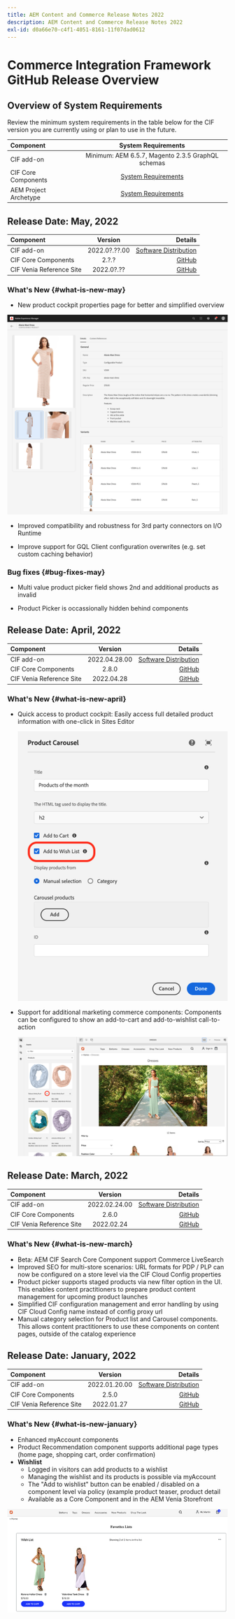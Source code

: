 ```yaml
---
title: AEM Content and Commerce Release Notes 2022
description: AEM Content and Commerce Release Notes 2022
exl-id: d0a66e70-c4f1-4051-8161-11f07dad0612
---
```

# Commerce Integration Framework GitHub Release Overview

## Overview of System Requirements

Review the minimum system requirements in the table below for the CIF version you are currently using or plan to use in the future.

|Component| System Requirements|
|:-------|:-----:|
|CIF add-on |Minimum: AEM 6.5.7, Magento 2.3.5 GraphQL schemas|
|CIF Core Components |[System Requirements](https://github.com/adobe/aem-core-cif-components/blob/master/VERSIONS.md)|
|AEM Project Archetype |[System Requirements](https://github.com/adobe/aem-project-archetype/blob/master/VERSIONS.md)|

## Release Date: May, 2022

|Component| Version| Details|
|:-------|:-----:|---------------------:|
|CIF add-on | 2022.0?.??.00|[Software Distribution](https://experience.adobe.com/#/downloads/content/software-distribution/en/aem.html?package=%2Fcontent%2Fsoftware-distribution%2Fen%2Fdetails.html%2Fcontent%2Fdam%2Faem%2Fpublic%2Faem-commerce-addon-65-2022.0?.??.00.zip)|
|CIF Core Components |2.?.?|[GitHub](https://github.com/adobe/aem-core-cif-components/releases/tag/core-cif-components-reactor-?.?.0)|
|CIF Venia Reference Site| 2022.0?.??|[GitHub](https://github.com/adobe/aem-cif-guides-venia/releases/tag/venia-2022.0?.??)|

### What's New {#what-is-new-may}

* New product cockpit properties page for better and simplified overview

 ![product cockpit properties overview](/help/assets/CIF/product_cockpit_properties_overview.png)

* Improved compatibility and robustness for 3rd party connectors on I/O Runtime

* Improve support for GQL Client configuration overwrites (e.g. set custom caching behavior)

### Bug fixes {#bug-fixes-may}

* Multi value product picker field shows 2nd and additional products as invalid

* Product Picker is occassionally hidden behind components

## Release Date: April, 2022

|Component| Version| Details|
|:-------|:-----:|---------------------:|
|CIF add-on | 2022.04.28.00|[Software Distribution](https://experience.adobe.com/#/downloads/content/software-distribution/en/aem.html?package=%2Fcontent%2Fsoftware-distribution%2Fen%2Fdetails.html%2Fcontent%2Fdam%2Faem%2Fpublic%2Faem-commerce-addon-65-2022.04.28.00.zip)|
|CIF Core Components |2.8.0|[GitHub](https://github.com/adobe/aem-core-cif-components/releases/tag/core-cif-components-reactor-2.8.0)|
|CIF Venia Reference Site| 2022.04.28|[GitHub](https://github.com/adobe/aem-cif-guides-venia/releases/tag/venia-2022.04.28)|

### What's New {#what-is-new-april}

* Quick access to product cockpit: Easily access full detailed product information with one-click in Sites Editor

    ![Enable wishlist](/help/assets/CIF/enable-wishlist.png)

* Support for additional marketing commerce components:  Components can be configured to show an add-to-cart and add-to-wishlist call-to-action

    ![Sites editor shortcut to product cockpit](/help/assets/CIF/sites-editor-shortcut-to-cockpit.png)

## Release Date: March, 2022

|Component| Version| Details|
|:-------|:-----:|---------------------:|
|CIF add-on | 2022.02.24.00|[Software Distribution](https://experience.adobe.com/#/downloads/content/software-distribution/en/aem.html?package=%2Fcontent%2Fsoftware-distribution%2Fen%2Fdetails.html%2Fcontent%2Fdam%2Faem%2Fpublic%2Faem-commerce-addon-65-2022.02.24.00.zip)|
|CIF Core Components |2.6.0|[GitHub](https://github.com/adobe/aem-core-cif-components/releases/tag/core-cif-components-reactor-2.6.0)|
|CIF Venia Reference Site| 2022.02.24|[GitHub](https://github.com/adobe/aem-cif-guides-venia/releases/tag/venia-2022.02.24)|

### What's New {#what-is-new-march}

* Beta: AEM CIF Search Core Component support Commerce LiveSearch
* Improved SEO for multi-store scenarios: URL formats for PDP / PLP can now be configured on a store level via the CIF Cloud Config properties
* Product picker supports staged products via new filter option in the UI.  This enables content practitioners to prepare product content management for upcoming product launches
* Simplified CIF configuration management and error handling by using CIF Cloud Config name instead of config proxy url
* Manual category selection for Product list and Carousel components. This allows content practitioners to use these components on content pages, outside of the catalog experience

## Release Date: January, 2022

|Component| Version| Details|
|:-------|:-----:|---------------------:|
|CIF add-on | 2022.01.20.00|[Software Distribution](https://experience.adobe.com/#/downloads/content/software-distribution/en/aem.html?package=%2Fcontent%2Fsoftware-distribution%2Fen%2Fdetails.html%2Fcontent%2Fdam%2Faem%2Fpublic%2Faem-commerce-addon-65-2022.01.20.00.zip)|
|CIF Core Components |2.5.0|[GitHub](https://github.com/adobe/aem-core-cif-components/releases/tag/core-cif-components-reactor-2.5.0)|
|CIF Venia Reference Site| 2022.01.27|[GitHub](https://github.com/adobe/aem-cif-guides-venia/releases/tag/venia-2022.01.27)|

### What's New {#what-is-new-january}

* Enhanced myAccount components
* Product Recommendation component supports additional page types (home page, shopping cart, order confirmation)
* **Wishlist**
  * Logged in visitors can add products to a wishlist
  * Managing the wishlist and its products is possible via myAccount
  * The "Add to wishlist" button can be enabled / disabled on a component level via policy (example product teaser, product detail
  * Available as a Core Component and in the AEM Venia Storefront

![Wishlist](/help/assets/CIF/wishlist.png)
